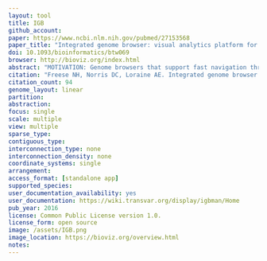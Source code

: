 ```yaml
---
layout: tool 
title: IGB
github_account: 
paper: https://www.ncbi.nlm.nih.gov/pubmed/27153568
paper_title: "Integrated genome browser: visual analytics platform for genomics."
doi: 10.1093/bioinformatics/btw069
browser: http://bioviz.org/index.html
abstract: "MOTIVATION: Genome browsers that support fast navigation through vast datasets and provide interactive visual analytics functions can help scientists achieve deeper insight into biological systems. Toward this end, we developed Integrated Genome Browser (IGB), a highly configurable, interactive and fast open source desktop genome browser., , RESULTS: Here we describe multiple updates to IGB, including all-new capabilities to display and interact with data from high-throughput sequencing experiments. To demonstrate, we describe example visualizations and analyses of datasets from RNA-Seq, ChIP-Seq and bisulfite sequencing experiments. Understanding results from genome-scale experiments requires viewing the data in the context of reference genome annotations and other related datasets. To facilitate this, we enhanced IGB's ability to consume data from diverse sources, including Galaxy, Distributed Annotation and IGB-specific Quickload servers. To support future visualization needs as new genome-scale assays enter wide use, we transformed the IGB codebase into a modular, extensible platform for developers to create and deploy all-new visualizations of genomic data., , AVAILABILITY AND IMPLEMENTATION: IGB is open source and is freely available from http://bioviz.org/igb"
citation: "Freese NH, Norris DC, Loraine AE. Integrated genome browser: visual analytics platform for genomics. Bioinformatics. academic.oup.com; 2016;32: 2089–2095."
citation_count: 94
genome_layout: linear
partition: 
abstraction: 
focus: single
scale: multiple
view: multiple
sparse_type: 
contiguous_type: 
interconnection_type: none
interconnection_density: none
coordinate_systems: single
arrangement: 
access_format: [standalone app]
supported_species: 
user_documentation_availability: yes
user_documentation: https://wiki.transvar.org/display/igbman/Home
pub_year: 2016
license: Common Public License version 1.0.
license_form: open source
image: /assets/IGB.png
image_location: https://bioviz.org/overview.html
notes: 
---
```

